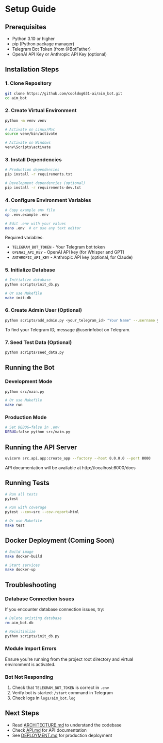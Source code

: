 # Setup Guide

## Prerequisites

- Python 3.10 or higher
- pip (Python package manager)
- Telegram Bot Token (from @BotFather)
- OpenAI API Key or Anthropic API Key (optional)

## Installation Steps

### 1. Clone Repository

```bash
git clone https://github.com/cooldog631-ai/aim_bot.git
cd aim_bot
```

### 2. Create Virtual Environment

```bash
python -m venv venv

# Activate on Linux/Mac
source venv/bin/activate

# Activate on Windows
venv\Scripts\activate
```

### 3. Install Dependencies

```bash
# Production dependencies
pip install -r requirements.txt

# Development dependencies (optional)
pip install -r requirements-dev.txt
```

### 4. Configure Environment Variables

```bash
# Copy example env file
cp .env.example .env

# Edit .env with your values
nano .env  # or use any text editor
```

Required variables:
- `TELEGRAM_BOT_TOKEN` - Your Telegram bot token
- `OPENAI_API_KEY` - OpenAI API key (for Whisper and GPT)
- `ANTHROPIC_API_KEY` - Anthropic API key (optional, for Claude)

### 5. Initialize Database

```bash
# Initialize database
python scripts/init_db.py

# Or use Makefile
make init-db
```

### 6. Create Admin User (Optional)

```bash
python scripts/add_admin.py <your_telegram_id> "Your Name" --username your_username
```

To find your Telegram ID, message @userinfobot on Telegram.

### 7. Seed Test Data (Optional)

```bash
python scripts/seed_data.py
```

## Running the Bot

### Development Mode

```bash
python src/main.py

# Or use Makefile
make run
```

### Production Mode

```bash
# Set DEBUG=false in .env
DEBUG=false python src/main.py
```

## Running the API Server

```bash
uvicorn src.api.app:create_app --factory --host 0.0.0.0 --port 8000
```

API documentation will be available at http://localhost:8000/docs

## Running Tests

```bash
# Run all tests
pytest

# Run with coverage
pytest --cov=src --cov-report=html

# Or use Makefile
make test
```

## Docker Deployment (Coming Soon)

```bash
# Build image
make docker-build

# Start services
make docker-up
```

## Troubleshooting

### Database Connection Issues

If you encounter database connection issues, try:

```bash
# Delete existing database
rm aim_bot.db

# Reinitialize
python scripts/init_db.py
```

### Module Import Errors

Ensure you're running from the project root directory and virtual environment is activated.

### Bot Not Responding

1. Check that `TELEGRAM_BOT_TOKEN` is correct in `.env`
2. Verify bot is started: `/start` command in Telegram
3. Check logs in `logs/aim_bot.log`

## Next Steps

- Read [ARCHITECTURE.md](./ARCHITECTURE.md) to understand the codebase
- Check [API.md](./API.md) for API documentation
- See [DEPLOYMENT.md](./DEPLOYMENT.md) for production deployment
